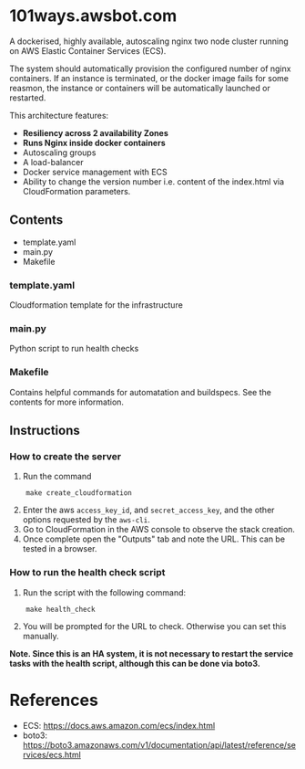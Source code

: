 # 101ways.awsbot.com
A dockerised, highly available, autoscaling nginx two node cluster running on AWS Elastic Container Services (ECS). 

The system should automatically provision the configured number of nginx containers. If an instance is terminated, 
or the docker image fails for some reasmon, the instance or containers will be automatically launched or restarted.

This architecture features:
* **Resiliency across 2 availability Zones**
* **Runs Nginx inside docker containers**
* Autoscaling groups
* A load-balancer
* Docker service management with ECS
* Ability to change the version number i.e. content of the index.html via CloudFormation parameters.

## Contents
* template.yaml
* main.py
* Makefile

### template.yaml
Cloudformation template for the infrastructure

### main.py
Python script to run health checks

### Makefile
Contains helpful commands for automatation and buildspecs. See the contents for more information.
  
## Instructions
### How to create the server
1. Run the command
```
    make create_cloudformation
```
2. Enter the aws `access_key_id`, and `secret_access_key`, and the other options requested by the `aws-cli`.
3. Go to CloudFormation in the AWS console to observe the stack creation.
4. Once complete open the "Outputs" tab and note the URL. This can be tested in a browser.

### How to run the health check script
1. Run the script with the following command:
```
    make health_check
```
2. You will be prompted for the URL to check. Otherwise you can set this manually.

**Note. Since this is an HA system, it is not necessary to restart the service tasks with the health script, although this can be done via boto3.**
 
# References
* ECS: https://docs.aws.amazon.com/ecs/index.html
* boto3: https://boto3.amazonaws.com/v1/documentation/api/latest/reference/services/ecs.html